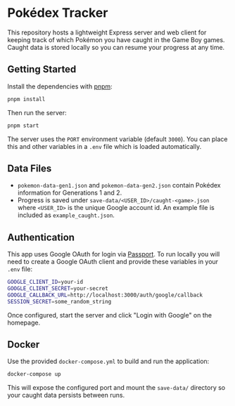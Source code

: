 # Pokédex Tracker

This repository hosts a lightweight Express server and web client for keeping track of which Pokémon you have caught in the Game Boy games. Caught data is stored locally so you can resume your progress at any time.

## Getting Started

Install the dependencies with [pnpm](https://pnpm.io/):

```bash
pnpm install
```

Then run the server:

```bash
pnpm start
```

The server uses the `PORT` environment variable (default `3000`). You can place this and other variables in a `.env` file which is loaded automatically.

## Data Files

- `pokemon-data-gen1.json` and `pokemon-data-gen2.json` contain Pokédex information for Generations 1 and 2.
- Progress is saved under `save-data/<USER_ID>/caught-<game>.json` where `<USER_ID>` is the unique Google account id. An example file is included as `example_caught.json`.

## Authentication

This app uses Google OAuth for login via [Passport](https://www.passportjs.org/). To run locally you will need to create a Google OAuth client and provide these variables in your `.env` file:

```bash
GOOGLE_CLIENT_ID=your-id
GOOGLE_CLIENT_SECRET=your-secret
GOOGLE_CALLBACK_URL=http://localhost:3000/auth/google/callback
SESSION_SECRET=some_random_string
```

Once configured, start the server and click "Login with Google" on the homepage.

## Docker

Use the provided `docker-compose.yml` to build and run the application:

```bash
docker-compose up
```

This will expose the configured port and mount the `save-data/` directory so your caught data persists between runs.
